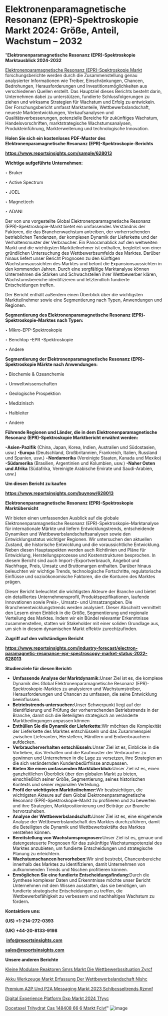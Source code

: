 # Elektronenparamagnetische Resonanz (EPR)-Spektroskopie Markt 2024: Größe, Anteil, Wachstum – 2032

"<strong><b>Elektronenparamagnetische Resonanz (EPR)-Spektroskopie Marktausblick 2024-2032</b></strong>

<a href=https://www.reportsinsights.com/sample/628013>Elektronenparamagnetische Resonanz (EPR)-Spektroskopie Markt</a> forschungsberichte werden durch die Zusammenstellung genau analysierter Informationen wie Treiber, Einschränkungen, Chancen, Bedrohungen, Herausforderungen und Investitionsmöglichkeiten aus verschiedenen Quellen erstellt. Das Hauptziel dieses Berichts besteht darin, Unternehmen dabei zu unterstützen, fundierte Schlussfolgerungen zu ziehen und wirksame Strategien für Wachstum und Erfolg zu entwickeln. Der Forschungsbericht umfasst Marktanteile, Wettbewerbslandschaft, neueste Marktentwicklungen, Verkaufsanalysen und Qualitätsverbesserungen, potenzielle Bereiche für zukünftiges Wachstum, Handelsvorschriften, marktstrategische Wachstumsanalysen, Produkteinführung, Markterweiterung und technologische Innovation.

<strong><b>Holen Sie sich ein kostenloses PDF-Muster des Elektronenparamagnetische Resonanz (EPR)-Spektroskopie-Berichts</b></strong>

<a href=https://www.reportsinsights.com/sample/628013><strong><u>https://www.reportsinsights.com/sample/628013</u></strong></a>

<strong>Wichtige aufgeführte Unternehmen:</strong>

‣ Bruker

‣ Active Spectrum

‣ JOEL

‣ Magnettech

‣ ADANI

Der von uns vorgestellte Global Elektronenparamagnetische Resonanz (EPR)-Spektroskopie-Markt bietet ein umfassendes Verständnis der Faktoren, die das Branchenwachstum antreiben, der vorherrschenden betrieblichen Tendenzen, der komplexen Dynamik der Lieferkette und der Verhaltensmuster der Verbraucher. Ein Panoramablick auf den weltweiten Markt und die wichtigsten Marktteilnehmer ist enthalten, begleitet von einer gründlichen Untersuchung des Wettbewerbsumfelds des Marktes. Darüber hinaus liefert unser Bericht Prognosen zu den künftigen Wachstumsaussichten des Marktes und betont die Expansionsaussichten in den kommenden Jahren. Durch eine sorgfältige Marktanalyse können Unternehmen die Stärken und Schwachstellen ihrer Wettbewerber klären, Wachstumsbereiche identifizieren und letztendlich fundierte Entscheidungen treffen.

Der Bericht enthält außerdem einen Überblick über die wichtigsten Marktteilnehmer sowie eine Segmentierung nach Typen, Anwendungen und Regionen.

<strong>Segmentierung des Elektronenparamagnetische Resonanz (EPR)-Spektroskopie-Marktes nach Typen:</strong>

‣ Mikro-EPP-Spektroskopie

‣ Benchtop -EPR -Spektroskopie

‣ Andere

<strong>Segmentierung der Elektronenparamagnetische Resonanz (EPR)-Spektroskopie Märkte nach Anwendungen:</strong>

‣ Biochemie & Ozeanchemie

‣ Umweltwissenschaften

‣ Geologische Prospektion

‣ Medizinisch

‣ Halbleiter

‣ Andere

<strong><b>Führende Regionen und Länder, die in dem Elektronenparamagnetische Resonanz (EPR)-Spektroskopie Marktbericht erwähnt werden:</b></strong>

<strong><b>‣Asien-Pazifik</b></strong> (China, Japan, Korea, Indien, Australien und Südostasien, usw.)
<strong><b>‣Europa</b></strong> (Deutschland, Großbritannien, Frankreich, Italien, Russland und Spanien, usw.)
‣<strong><b>Nordamerika</b></strong> (Vereinigte Staaten, Kanada und Mexiko)
<strong><b>‣Südamerika</b></strong> (Brasilien, Argentinien und Kolumbien, usw.)
<strong><b>‣Naher Osten und Afrika</b></strong> (Südafrika, Vereinigte Arabische Emirate und Saudi-Arabien, usw.)

<strong>Um diesen Bericht zu kaufen</strong>

<a href=https://www.reportsinsights.com/buynow/628013><strong><u>https://www.reportsinsights.com/buynow/628013</u></strong></a>

<strong>Elektronenparamagnetische Resonanz (EPR)-Spektroskopie Marktübersicht</strong>

Wir bieten einen umfassenden Ausblick auf die globale Elektronenparamagnetische Resonanz (EPR)-Spektroskopie-Marktanalyse für internationale Märkte und liefern Entwicklungstrends, entscheidende Dynamiken und Wettbewerbslandschaftsanalysen sowie den Entwicklungsstatus wichtiger Regionen. Wir untersuchen den aktuellen Zustand, die historische Entwicklung und die voraussichtliche Entwicklung. Neben diesen Hauptaspekten werden auch Richtlinien und Pläne für Entwicklung, Herstellungsprozesse und Kostenstrukturen besprochen. In diesem Bericht sind auch Import-/Exportverbrauch, Angebot und Nachfrage, Preis, Umsatz und Bruttomargen enthalten. Darüber hinaus beleuchten wir wichtige Trends, technologische Fortschritte, regulatorische Einflüsse und sozioökonomische Faktoren, die die Konturen des Marktes prägen.

Dieser Bericht beleuchtet die wichtigsten Akteure der Branche und bietet ein detailliertes Unternehmensprofil, Produktspezifikationen, laufende Innovationen sowie Preis-, Umsatz- und Umsatzangaben. Die Branchenentwicklungstrends werden analysiert. Dieser Abschnitt vermittelt den Lesern einen Einblick in die Größe, Segmentierung und regionale Verteilung des Marktes. Indem wir ein Bündel relevanter Erkenntnisse zusammenstellen, statten wir Stakeholder mit einer soliden Grundlage aus, um sich in diesem dynamischen Markt effektiv zurechtzufinden.

<strong>Zugriff auf den vollständigen Bericht</strong>

<a href=https://www.reportsinsights.com/industry-forecast/electron-paramagnetic-resonance-epr-spectroscopy-market-status-2022-628013><strong>https://www.reportsinsights.com/industry-forecast/electron-paramagnetic-resonance-epr-spectroscopy-market-status-2022-628013</strong></a>

<strong>Studienziele für diesen Bericht:</strong>
<ul>
  <li><strong>Umfassende Analyse der Marktdynamik:</strong>Unser Ziel ist es, die komplexe Dynamik des Global Elektronenparamagnetische Resonanz (EPR)-Spektroskopie-Marktes zu analysieren und Wachstumstreiber, Herausforderungen und Chancen zu umfassen, die seine Entwicklung beeinflussen.</li>
  <li><strong>Betriebstrends untersuchen:</strong>Unser Schwerpunkt liegt auf der Identifizierung und Prüfung der vorherrschenden Betriebstrends in der Branche, damit sich die Beteiligten strategisch an veränderte Marktbedingungen anpassen können</li>
  <li><strong>Enthüllen Sie die Dynamik der Lieferkette:</strong>Wir möchten die Komplexität der Lieferkette des Marktes entschlüsseln und das Zusammenspiel zwischen Lieferanten, Herstellern, Händlern und Endverbrauchern aufdecken.</li>
  <li><strong>Verbraucherverhalten entschlüsseln:</strong>Unser Ziel ist es, Einblicke in die Vorlieben, das Verhalten und die Kaufmuster der Verbraucher zu gewinnen und Unternehmen in die Lage zu versetzen, ihre Strategien an die sich verändernden Kundenbedürfnisse anzupassen.</li>
  <li><strong>Bieten Sie einen umfassenden Marktüberblick:</strong>Unser Ziel ist es, einen ganzheitlichen Überblick über den globalen Markt zu bieten, einschließlich seiner Größe, Segmentierung, seines historischen Kontexts und seiner regionalen Verteilung.</li>
  <li><strong>Profil der wichtigsten Marktteilnehmer:</strong>Wir beabsichtigen, die wichtigsten Akteure auf dem Global Elektronenparamagnetische Resonanz (EPR)-Spektroskopie-Markt zu profilieren und zu bewerten und ihre Strategien, Marktpositionierung und Beiträge zur Branche hervorzuheben.</li>
  <li><strong>Analyse der Wettbewerbslandschaft:</strong>Unser Ziel ist es, eine eingehende Analyse der Wettbewerbslandschaft des Marktes durchzuführen, damit die Beteiligten die Dynamik und Wettbewerbskräfte des Marktes verstehen können.</li>
  <li><strong>Bereitstellung von Wachstumsprognosen:</strong>Unser Ziel ist es, genaue und datengesteuerte Prognosen für das zukünftige Wachstumspotenzial des Marktes anzubieten, um fundierte Entscheidungen und strategische Planung zu erleichtern.</li>
  <li><strong>Wachstumschancen hervorheben:</strong>Wir sind bestrebt, Chancenbereiche innerhalb des Marktes zu identifizieren, damit Unternehmen von aufkommenden Trends und Nischen profitieren können.</li>
  <li><strong>Ermöglichen Sie eine fundierte Entscheidungsfindung:</strong>Durch die Synthese komplexer Daten und Erkenntnisse möchte unser Bericht Unternehmen mit dem Wissen ausstatten, das sie benötigen, um fundierte strategische Entscheidungen zu treffen, die Wettbewerbsfähigkeit zu verbessern und nachhaltiges Wachstum zu fördern<strong>.</strong></li>
</ul>
<strong>Kontaktiere uns:</strong>

<strong>(US) +1-214-272-0393</strong>

<strong>(UK) +44-20-8133-9198</strong>

<strong> </strong><a href=info@reportsinsights.com><strong><u>info@reportsinsights.com</u></strong></a>

<a href=sales@reportsinsights.com><strong><u>sales@reportsinsights.com</u></strong></a>

<strong>Unsere anderen Berichte</strong>

<a href=https://de.linkedin.com/pulse/kleine-modulare-reaktoren-smrs-markt-die-wettbewerbssituation-zyrcf/>Kleine Modulare Reaktoren Smrs Markt Die Wettbewerbssituation Zyrcf</a>

<a href=https://de.linkedin.com/pulse/akku-werkzeuge-markt-erfassung-der-wettbewerbslandschaft-nlshc/>Akku Werkzeuge Markt Erfassung Der Wettbewerbslandschaft Nlshc</a>

<a href=https://de.linkedin.com/pulse/premium-a2p-und-p2a-messaging-markt-2023-schl%C3%BCsseltrends-rzmnf/>Premium A2P Und P2A Messaging Markt 2023 Schlbcsseltrends Rzmnf</a>

<a href=https://de.linkedin.com/pulse/digital-experience-platform-dxp-markt-2024-tfyyc/>Digital Experience Platform Dxp Markt 2024 Tfyyc</a>

<a href=https://de.linkedin.com/pulse/docetaxel-trihydrat-cas-148408-66-6-markt-fcivf/>Docetaxel Trihydrat Cas 148408 66 6 Markt Fcivf</a>"
![image](https://github.com/Jaayaachit/RIMarket/assets/158452289/98129f15-c22a-460c-9043-484c1406c573)
